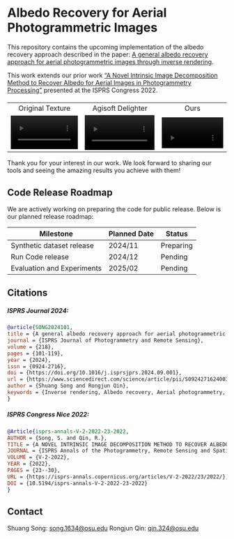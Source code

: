 # Albedo Recovery for Aerial Photogrammetric Images

This repository contains the upcoming implementation of the albedo recovery approach described in the paper: [A general albedo recovery approach for aerial photogrammetric images through inverse rendering](https://authors.elsevier.com/a/1jlhp3I9x1qnxt). 

This work extends our prior work [“A Novel Intrinsic Image Decomposition Method to Recover Albedo for Aerial Images in Photogrammetry Processing”](https://isprs-annals.copernicus.org/articles/V-2-2022/23/2022/) presented at the ISPRS Congress 2022.


<table border="0" style="width: 100%; text-align: left; margin-top: 20px;">
<tr>
<td align='center'>Original Texture</td>
<td align='center'>Agisoft Delighter</td>
<td align='center'>Ours</td>
</tr>
<tr>
<td>
<video src="https://raw.githubusercontent.com/GDAOSU/albedo_aerial_photogrammetry/main/doc/GoodalePark/metashape0001-0096.mp4" width="100%" controls autoplay loop></video>
</td>
<td>
<video src="https://raw.githubusercontent.com/GDAOSU/albedo_aerial_photogrammetry/main/doc/GoodalePark/delighter0001-0096.mp4" width="100%" controls autoplay loop></video>
</td>
<td>
<video src="https://raw.githubusercontent.com/GDAOSU/albedo_aerial_photogrammetry/main/doc/GoodalePark/ours0001-0096.mp4" width="100%" controls autoplay loop></video>
</td>
</tr>
</table>

Thank you for your interest in our work. We look forward to sharing our tools and seeing the amazing results you achieve with them!

## Code Release Roadmap

We are actively working on preparing the code for public release. Below is our planned release roadmap:

| Milestone | Planned Date | Status |
|----|----| ----|
|Synthetic dataset release | 2024/11 | Preparing |
|Run Code release | 2024/12 | Pending |
|Evaluation and Experiments | 2025/02 | Pending |


## Citations

##### ISPRS Journal 2024:

``` bibtex
@article{SONG2024101,
title = {A general albedo recovery approach for aerial photogrammetric images through inverse rendering},
journal = {ISPRS Journal of Photogrammetry and Remote Sensing},
volume = {218},
pages = {101-119},
year = {2024},
issn = {0924-2716},
doi = {https://doi.org/10.1016/j.isprsjprs.2024.09.001},
url = {https://www.sciencedirect.com/science/article/pii/S0924271624003319},
author = {Shuang Song and Rongjun Qin},
keywords = {Inverse rendering, Albedo recovery, Aerial photogrammetry, Shading, Ray-tracing, Dense matching},
}
```

##### ISPRS Congress Nice 2022:

``` bibtex
@Article{isprs-annals-V-2-2022-23-2022,
AUTHOR = {Song, S. and Qin, R.},
TITLE = {A NOVEL INTRINSIC IMAGE DECOMPOSITION METHOD TO RECOVER ALBEDO FOR AERIAL IMAGES IN PHOTOGRAMMETRY PROCESSING},
JOURNAL = {ISPRS Annals of the Photogrammetry, Remote Sensing and Spatial Information Sciences},
VOLUME = {V-2-2022},
YEAR = {2022},
PAGES = {23--30},
URL = {https://isprs-annals.copernicus.org/articles/V-2-2022/23/2022/},
DOI = {10.5194/isprs-annals-V-2-2022-23-2022}
}
```

## Contact

Shuang Song: song.1634@osu.edu
Rongjun Qin: qin.324@osu.edu

